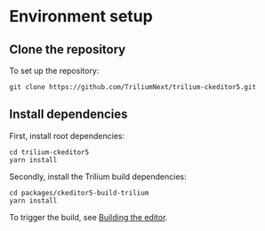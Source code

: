 # Environment setup
## Clone the repository

To set up the repository:

```plain
git clone https://github.com/TriliumNext/trilium-ckeditor5.git
```

## Install dependencies

First, install root dependencies:

```
cd trilium-ckeditor5
yarn install
```

Secondly, install the Trilium build dependencies:

```
cd packages/ckeditor5-build-trilium
yarn install
```

To trigger the build, see <a class="reference-link" href="Building%20the%20editor.md">Building the editor</a>.